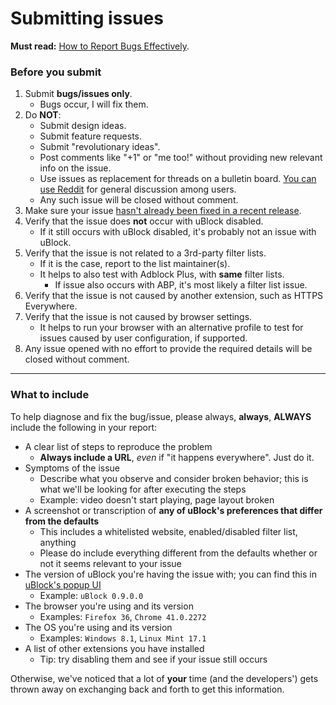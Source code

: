# Submitting issues

**Must read:** [How to Report Bugs Effectively](http://www.chiark.greenend.org.uk/~sgtatham/bugs.html).

### Before you submit

1. Submit **bugs/issues only**.
    - Bugs occur, I will fix them.
1. Do **NOT**:
    - Submit design ideas.
    - Submit feature requests.
    - Submit "revolutionary ideas".
    - Post comments like "+1" or "me too!" without providing new relevant info on the issue.
    - Use issues as replacement for threads on a bulletin board. [You can use Reddit](https://www.reddit.com/r/ublock+ublockorigin) for general discussion among users.
    - Any such issue will be closed without comment.
1. Make sure your issue [hasn't already been fixed in a recent release](https://github.com/gorhill/uBlock/releases).
1. Verify that the issue does **not** occur with uBlock disabled.
    - If it still occurs with uBlock disabled, it's probably not an issue with uBlock.
1. Verify that the issue is not related to a 3rd-party filter lists.
    - If it is the case, report to the list maintainer(s).
    - It helps to also test with Adblock Plus, with **same** filter lists.
        - If issue also occurs with ABP, it's most likely a filter list issue.
1. Verify that the issue is not caused by another extension, such as HTTPS Everywhere.
1. Verify that the issue is not caused by browser settings.
    - It helps to run your browser with an alternative profile to test for issues caused by user configuration, if supported.
1. Any issue opened with no effort to provide the required details will be closed without comment.

---

### What to include


To help diagnose and fix the bug/issue, please always, **always**, **ALWAYS** include the following in your report:

* A clear list of steps to reproduce the problem
  * **Always include a URL**, _even_ if "it happens everywhere". Just do it.
* Symptoms of the issue
  * Describe what you observe and consider broken behavior; this is what we'll be looking for after executing the steps
  * Example: video doesn't start playing, page layout broken
* A screenshot or transcription of **any of uBlock's preferences that differ from the defaults**
  * This includes a whitelisted website, enabled/disabled filter list, anything
  * Please do include everything different from the defaults whether or not it seems relevant to your issue
* The version of uBlock you're having the issue with; you can find this in [uBlock's popup UI](https://github.com/gorhill/uBlock/wiki/Quick-guide:-popup-user-interface)
  * Example: `uBlock 0.9.0.0`
* The browser you're using and its version
  * Examples: `Firefox 36`, `Chrome 41.0.2272` 
* The OS you're using and its version
  * Examples: `Windows 8.1`, `Linux Mint 17.1`
* A list of other extensions you have installed
  * Tip: try disabling them and see if your issue still occurs

Otherwise, we've noticed that a lot of **your** time (and the developers') gets thrown away on exchanging back and forth to get this information.
